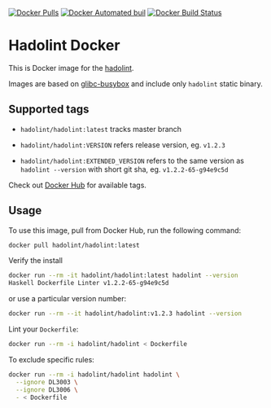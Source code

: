 [![Docker Pulls](https://img.shields.io/docker/pulls/hadolint/hadolint.svg)]() [![Docker Automated buil](https://img.shields.io/docker/automated/hadolint/hadolint.svg)]() [![Docker Build Status](https://img.shields.io/docker/build/hadolint/hadolint.svg)]()

# Hadolint Docker

This is Docker image for the [hadolint](https://github.com/hadolint/hadolint).

Images are based on [glibc-busybox](https://hub.docker.com/_/busybox/) and
include only `hadolint` static binary.

## Supported tags

-   `hadolint/hadolint:latest` tracks master branch

-   `hadolint/hadolint:VERSION` refers release version, eg. `v1.2.3`

-   `hadolint/hadolint:EXTENDED_VERSION` refers to the same version as
    `hadolint --version` with short git sha, eg. `v1.2.2-65-g94e9c5d`

Check out [Docker Hub](https://hub.docker.com/r/hadolint/hadolint/tags/)
for available tags.

## Usage

To use this image, pull from Docker Hub, run the following command:

```bash
docker pull hadolint/hadolint:latest
```

Verify the install

```bash
docker run --rm -it hadolint/hadolint:latest hadolint --version
Haskell Dockerfile Linter v1.2.2-65-g94e9c5d
```

or use a particular version number:

```bash
docker run --rm --it hadolint/hadolint:v1.2.3 hadolint --version
```

Lint your `Dockerfile`:

```bash
docker run --rm -i hadolint/hadolint < Dockerfile
```

To exclude specific rules:

```bash
docker run --rm -i hadolint/hadolint hadolint \
  --ignore DL3003 \
  --ignore DL3006 \
  - < Dockerfile
```
